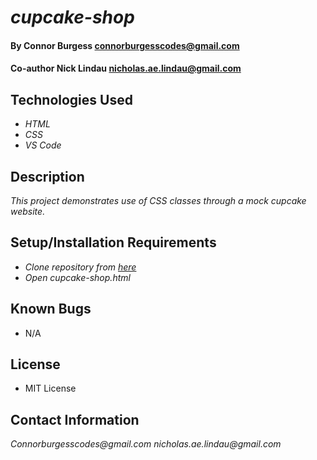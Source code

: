 # _cupcake-shop_

#### By Connor Burgess <connorburgesscodes@gmail.com> 
#### Co-author Nick Lindau <nicholas.ae.lindau@gmail.com>

## Technologies Used

* _HTML_ 
* _CSS_
* _VS Code_


## Description

_This project demonstrates use of CSS classes through a mock cupcake website._


## Setup/Installation Requirements

* _Clone repository from [here](https://github.com/NickyLind/cupcake-shop)_
* _Open cupcake-shop.html_


## Known Bugs

* N/A

## License

* MIT License

## Contact Information

_Connorburgesscodes@gmail.com_
_nicholas.ae.lindau@gmail.com_